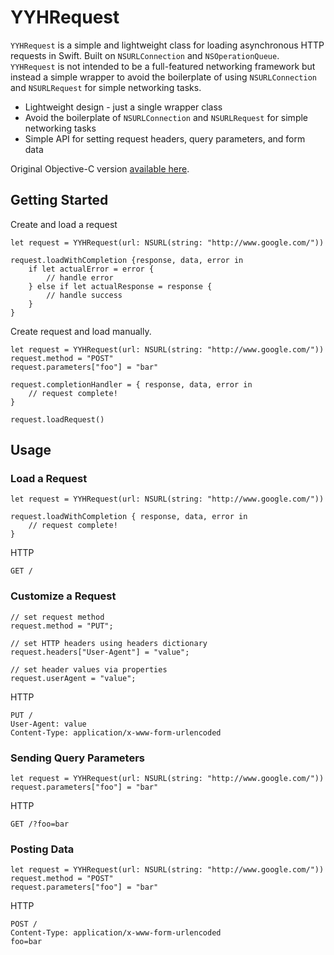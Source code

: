 YYHRequest
==========

`YYHRequest` is a simple and lightweight class for loading asynchronous HTTP requests in Swift. Built on `NSURLConnection` and `NSOperationQueue`. `YYHRequest` is not intended to be a full-featured networking framework but instead a simple wrapper to avoid the boilerplate of using `NSURLConnection` and `NSURLRequest` for simple networking tasks.

- Lightweight design - just a single wrapper class
- Avoid the boilerplate of `NSURLConnection` and `NSURLRequest` for simple networking tasks
- Simple API for setting request headers, query parameters, and form data

Original Objective-C version [available here](https://github.com/yayuhh/YYHRequest).

## Getting Started

Create and load a request

    let request = YYHRequest(url: NSURL(string: "http://www.google.com/"))

    request.loadWithCompletion {response, data, error in
        if let actualError = error {
            // handle error
        } else if let actualResponse = response {
            // handle success
        }
    }

Create request and load manually.

    let request = YYHRequest(url: NSURL(string: "http://www.google.com/"))
    request.method = "POST"
    request.parameters["foo"] = "bar"

    request.completionHandler = { response, data, error in
        // request complete!
    }

    request.loadRequest()

## Usage

### Load a Request

    let request = YYHRequest(url: NSURL(string: "http://www.google.com/"))

    request.loadWithCompletion { response, data, error in
        // request complete!
    }

HTTP

    GET /

### Customize a Request

    // set request method
    request.method = "PUT";

    // set HTTP headers using headers dictionary
    request.headers["User-Agent"] = "value";

    // set header values via properties
    request.userAgent = "value";

HTTP

    PUT /
    User-Agent: value
    Content-Type: application/x-www-form-urlencoded

### Sending Query Parameters

    let request = YYHRequest(url: NSURL(string: "http://www.google.com/"))
    request.parameters["foo"] = "bar"

HTTP

    GET /?foo=bar

### Posting Data

    let request = YYHRequest(url: NSURL(string: "http://www.google.com/"))
    request.method = "POST"
    request.parameters["foo"] = "bar"

HTTP

    POST /
    Content-Type: application/x-www-form-urlencoded
    foo=bar
